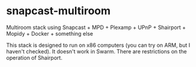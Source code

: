 # snapcast-multiroom
Multiroom stack using Snapcast + MPD + Plexamp + UPnP + Shairport + Mopidy + Docker + something else

This stack is designed to run on x86 computers (you can try on ARM, but I haven't checked). It doesn't work in Swarm. There are restrictions on the operation of Shairport.
